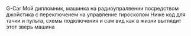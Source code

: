 G-Car
Мой дипломник, машинка на радиоупралвении посредством джойстика с переключеием на управление гироскопом
Ниже код для тачки и пульта, схемы подключения и сам вид как в жизни выглядит этот зверь машина
